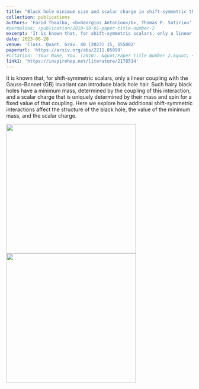 ```yaml
---
title: "Black hole minimum size and scalar charge in shift-symmetric theories"
collection: publications
authors: 'Farid Thaalba, <b>Georgios Antoniou</b>, Thomas P. Sotiriou'
#permalink: /publication/2010-10-01-paper-title-number-2
excerpt: 'It is known that, for shift-symmetric scalars, only a linear coupling with the Gauss–Bonnet (GB) invariant can introduce black hole hair. Such hairy black holes have a minimum mass, determined by the coupling of this interaction, and a scalar charge that is uniquely determined by their mass and spin for a fixed value of that coupling...'
date: 2023-06-28
venue: 'Class. Quant. Grav. 40 (2023) 15, 155002'
paperurl: 'https://arxiv.org/abs/2211.05099'
#citation: 'Your Name, You. (2010). &quot;Paper Title Number 2.&quot; <i>Journal 1</i>. 1(2).'
link1: 'https://inspirehep.net/literature/2178514'
---
```


It is known that, for shift-symmetric scalars, only a linear coupling with the Gauss–Bonnet (GB) invariant can introduce black hole hair. Such hairy black holes have a minimum mass, determined by the coupling of this interaction, and a scalar charge that is uniquely determined by their mass and spin for a fixed value of that coupling. Here we explore how additional shift-symmetric interactions affect the structure of the black hole, the value of the minimum mass, and the scalar charge.

<img src="https://inspirehep.net/files/b6e9153a6eb4d9a1af38b8207b40352a" width="350">     <img src="https://inspirehep.net/files/35d9e40e6deb67d42242924cb793a609" width="350">



<!-- [Download paper here](http://academicpages.github.io/files/paper2.pdf) -->

